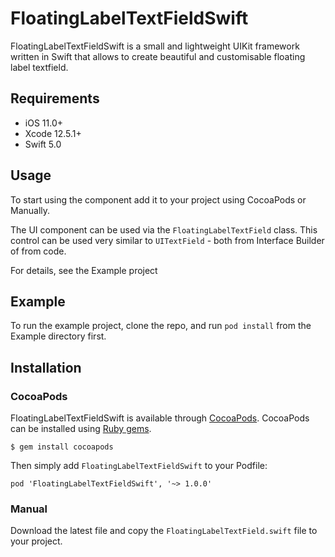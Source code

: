 # FloatingLabelTextFieldSwift

FloatingLabelTextFieldSwift is a small and lightweight UIKit framework written in Swift that allows to create beautiful and customisable floating label textfield.

## Requirements
* iOS 11.0+
* Xcode 12.5.1+
* Swift 5.0

## Usage
To start using the component add it to your project  using CocoaPods or Manually.

The UI component can be used via the `FloatingLabelTextField` class. This control can be used very similar to `UITextField` - both from Interface Builder of from code.

For details, see the Example project

## Example 
To run the example project, clone the repo, and run `pod install` from the Example directory first.

## Installation

### CocoaPods
FloatingLabelTextFieldSwift is available through [CocoaPods](https://cocoapods.org/). CocoaPods can be installed using [Ruby gems](https://rubygems.org/).
``` 
$ gem install cocoapods
```
Then simply add `FloatingLabelTextFieldSwift` to your Podfile:
```
pod 'FloatingLabelTextFieldSwift', '~> 1.0.0'
```

### Manual
Download the latest file and copy the `FloatingLabelTextField.swift` file to your project.
